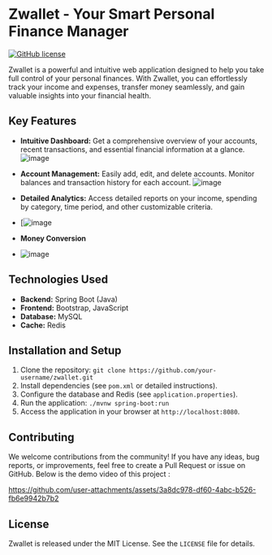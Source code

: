 # Zwallet - Your Smart Personal Finance Manager

[![GitHub license](https://img.shields.io/badge/license-MIT-blue.svg)](https://github.com/your-username/zwallet/blob/main/LICENSE)

Zwallet is a powerful and intuitive web application designed to help you take full control of your personal finances. With Zwallet, you can effortlessly track your income and expenses, transfer money seamlessly, and gain valuable insights into your financial health.

## Key Features

* **Intuitive Dashboard:** Get a comprehensive overview of your accounts, recent transactions, and essential financial information at a glance.
![image](https://github.com/user-attachments/assets/f31483d2-3c36-41bb-b725-889a308fec7c)


* **Account Management:** Easily add, edit, and delete accounts. Monitor balances and transaction history for each account.
![image](https://github.com/user-attachments/assets/b4d10024-0f59-4fce-9268-57c164386db5)

* **Detailed Analytics:**  Access detailed reports on your income, spending by category, time period, and other customizable criteria.
* [![image](https://github.com/user-attachments/assets/7739224d-2b23-4d35-aa7f-10b7ac394928)

* **Money Conversion**
* ![image](https://github.com/user-attachments/assets/c1595ba6-362b-4c26-9f6b-4ccf664e3931)


## Technologies Used

* **Backend:** Spring Boot (Java)
* **Frontend:** Bootstrap, JavaScript
* **Database:** MySQL
* **Cache:** Redis


## Installation and Setup

1. Clone the repository: `git clone https://github.com/your-username/zwallet.git`
2. Install dependencies (see `pom.xml` or detailed instructions).
3. Configure the database and Redis (see `application.properties`).
4. Run the application: `./mvnw spring-boot:run`
5. Access the application in your browser at `http://localhost:8080`.

## Contributing

We welcome contributions from the community! If you have any ideas, bug reports, or improvements, feel free to create a Pull Request or issue on GitHub.
Below is the demo video of this project : 



https://github.com/user-attachments/assets/3a8dc978-df60-4abc-b526-fb6e9942b7b2



## License

Zwallet is released under the MIT License. See the `LICENSE` file for details.
